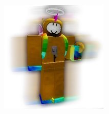 
![image alt](https://github.com/gereosityscrapes/gereosityscrapes/blob/498eb063ae723e368c78e42791dacc8f92777cbb/latest.png)
